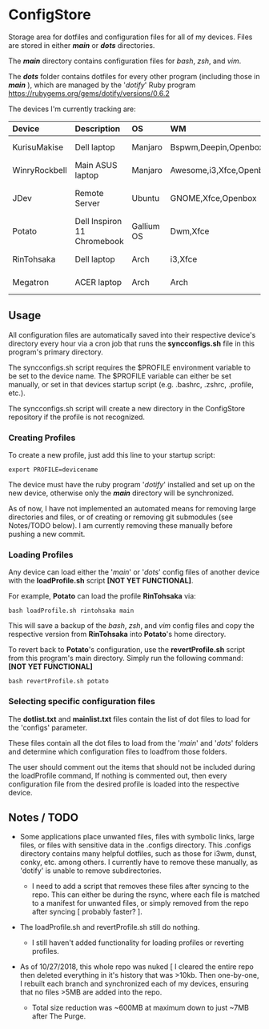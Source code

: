 # ConfigStore
Storage area for dotfiles and configuration files for all of my devices.
Files are stored in either __*main*__ or __*dots*__ directories.

The __*main*__ directory contains configuration files for *bash*, *zsh*, and *vim*.

The __*dots*__ folder contains dotfiles for every other program (including those in __*main*__ ), which are
managed by the '*dotify*' Ruby program <https://rubygems.org/gems/dotify/versions/0.6.2>

The devices I'm currently tracking are:

| **Device**    | **Description**             | **OS**     | **WM**                  | **Homebase**           |
| :---          | :---                        | :---       | :---                    | :---                   |
| KurisuMakise  | Dell laptop                 | Manjaro    | Bspwm,Deepin,Openbox    | Spalding Lab           |
| WinryRockbell | Main ASUS laptop            | Manjaro    | Awesome,i3,Xfce,Openbox | Eagle Heights          |
| JDev          | Remote Server               | Ubuntu     | GNOME,Xfce,Openbox      | Birge Hall Server Room |
| Potato        | Dell Inspiron 11 Chromebook | Gallium OS | Dwm,Xfce                | Portable laptop        |
| RinTohsaka    | Dell laptop                 | Arch       | i3,Xfce                 | Eagle Heights          |
| Megatron      | ACER laptop                 | Arch       | Arch                    | Sunshine Drive         |

## Usage
All configuration files are automatically saved into their respective device's directory every
hour via a cron job that runs the **syncconfigs.sh** file in this program's primary directory.

The syncconfigs.sh script requires the \$PROFILE environment variable to be set to the device name.
The \$PROFILE variable can either be set manually, or set in that devices startup script (e.g.
.bashrc, .zshrc, .profile, etc.).

The syncconfigs.sh script will create a new directory in the ConfigStore repository if the
profile is not recognized.

### Creating Profiles
To create a new profile, just add this line to your startup script:
```
export PROFILE=devicename
```

The device must have the ruby program '*dotify*' installed and set up on the new device, otherwise
only the __*main*__ directory will be synchronized.

As of now, I have not implemented an automated means for removing large directories and files,
or of creating or removing git submodules (see Notes/TODO below).
I am currently removing these manually before pushing a new commit.

### Loading Profiles
Any device can load either the '*main*' or '*dots*' config files of another device with the
**loadProfile.sh** script **[NOT YET FUNCTIONAL]**.

For example, __Potato__ can load the profile __RinTohsaka__ via:
```
bash loadProfile.sh rintohsaka main
```
This will save a backup of the *bash*, *zsh*, and *vim* config files and copy the respective
version from __RinTohsaka__ into __Potato__'s home directory.

To revert back to __Potato__'s configuration, use the **revertProfile.sh** script from this
program's main directory. Simply run the following command: **[NOT YET FUNCTIONAL]**
```
bash revertProfile.sh potato
```

### Selecting specific configuration files
The **dotlist.txt** and **mainlist.txt** files contain the list of dot files to load for
the 'configs' parameter.

These files contain all the dot files to load from the '*main*' and '*dots*' folders and determine
which configuration files to loadfrom those folders.

The user should comment out the items that should not be included during the loadProfile command,
If nothing is commented out, then every configuration file from the desired profile is loaded
into the respective device.

## Notes / TODO
- Some applications place unwanted files, files with symbolic links, large files, or files with
sensitive data in the .configs directory. This .configs directory contains many helpful dotfiles,
such as those for i3wm, dunst, conky, etc. among others.
I currently have to remove these manually, as 'dotify' is unable to remove subdirectories.
    - I need to add a script that removes these files after syncing to the repo. This can either
    be during the rsync, where each file is matched to a manifest for unwanted files, or
    simply removed from the repo after syncing [ probably faster? ].

- The loadProfile.sh and revertProfile.sh still do nothing.
    - I still haven't added functionality for loading profiles or reverting profiles.

- As of 10/27/2018, this whole repo was nuked [ I cleared the entire repo then deleted everything
in it's history that was >10kb. Then one-by-one, I rebuilt each branch and synchronized each of
my devices, ensuring that no files >5MB are added into the repo.
    - Total size reduction was ~600MB at maximum down to just ~7MB after The Purge.

